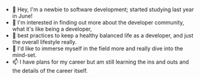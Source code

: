 - 👋 Hey, I'm a newbie to software development; started studying last year in June!
- 👀 I'm interested in finding out more about the developer community, what it's like being a developer,
- 🌱 best practices to keep a healthy balanced life as a developer, and just the overall lifestyle really.
- 💞️ I'd like to immerse myself in the field more and really dive into the mind-set.
- 📫 I have plans for my career but am still learning the ins and outs and the details of the career itself.
   
<!---
beepbeepimuhsheep/beepbeepimuhsheep is a ✨ special ✨ repository because its `README.md` (this file) appears on your GitHub profile.
You can click the Preview link to take a look at your changes.
--->
